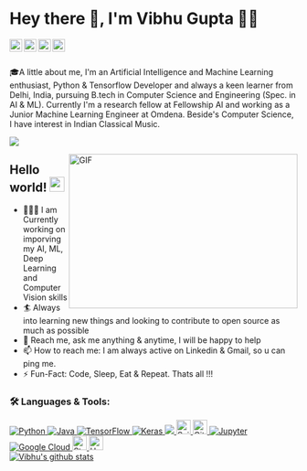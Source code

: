 # Hey there 👋, I'm Vibhu Gupta 👨‍💻
<a href="https://www.linkedin.com/in/vibhu-gupta-10616/">
<img align="left" alt="Vibhu's LinkdeIN" width="22px" src="https://www.iconsdb.com/icons/preview/white/linkedin-3-xl.png" />
</a>
<a href="https://www.instagram.com/vibhu10616/">
<img align="left" alt="Vibhu's Instagram" width="22px" src="https://www.iconsdb.com/icons/preview/white/instagram-xxl.png" />
</a>
<a href="https://t.me/Vibhu10616">
<img align="left" alt="Vibhu's Telegram" width="22px" src="https://www.iconsdb.com/icons/preview/white/telegram-xxl.png" />
</a>
<a href="https://twitter.com/Vibhu31598482">
<img align="left" alt="Vibhu Gupta | Twitter" width="22px" src="https://www.iconsdb.com/icons/preview/white/twitter-4-xl.png" />
</a>
<br/>
<br/>

🎓A little about me, I'm an Artificial Intelligence and Machine Learning enthusiast, Python & Tensorflow Developer and always a keen learner from Delhi, India, pursuing B.tech in Computer Science and Engineering (Spec. in AI & ML). Currently I'm a research fellow at Fellowship AI and working as a Junior Machine Learning Engineer at Omdena. Beside's Computer Science, I have interest in Indian Classical Music.

![](https://komarev.com/ghpvc/?username=Vibhugupta10616&label=Views&color=blue&style=plastic")

<img align="right" alt="GIF" width=400 height=270 src="https://raw.githubusercontent.com/abhisheknaiidu/abhisheknaiidu/master/code.gif">

## Hello world! <img src="https://github.com/TheDudeThatCode/TheDudeThatCode/blob/master/Assets/Earth.gif" width=26>

- 👨🏽‍💻 I am Currently working on imporving my AI, ML, Deep Learning and Computer Vision skills 
- 🏄‍ Always into learning new things and looking to contribute to open source as much as possible
- 💬 Reach me, ask me anything & anytime, I will be happy to help
- 📫 How to reach me: I am always active on Linkedin & Gmail, so u can ping me.
- ⚡️ Fun-Fact: Code, Sleep, Eat & Repeat. Thats all !!!


### 🛠 Languages & Tools:

<p align="left">  
  <a href="https://www.python.org/" target="_blank"> <img alt="Python" src="https://img.shields.io/badge/python%20-%2314354C.svg?&style=for-the-badge&logo=python&logoColor=white"/> </a> 
  <a href="https://www.oracle.com/java/technologies/" target="_blank"> <img alt="Java" src="https://img.shields.io/badge/Java-2C2D72?style=for-the-badge&logo=java&logoColor=white"/> </a>
  <a href="https://tensorflow.org/" target="_blank"> <img alt="TensorFlow" src="https://img.shields.io/badge/TensorFlow%20-%23FF6F00.svg?&style=for-the-badge&logo=TensorFlow&logoColor=white"/> </a> 
  <a href="https://keras.io/" target="_blank"> <img alt="Keras" src="https://img.shields.io/badge/Keras%20-%23D00000.svg?&style=for-the-badge&logo=Keras&logoColor=white"/> </a>
  <a href="https://opencv.org/" target="_blank"> <img src="https://img.shields.io/badge/OpenCV-27338e?style=for-the-badge&logo=OpenCV&logoColor=white" /> </a>
  <a href="https://sklearn.org/" target="_blank"> <img src="https://img.shields.io/badge/Scikit Learn-282C34?logo=scikit-learn" alt="ScikitLearn logo" title="Scikit Learn" height="25" /> </a>  
  <a href="https://git-scm.com/" target="_blank"> <img src="https://img.shields.io/badge/Git-282C34?logo=git" alt="Git logo" title="Git" height="25" /> </a> 
  <a href="https://jupyter.org/" target="_blank"> <img alt="Jupyter" src="https://img.shields.io/badge/Jupyter%20-%23F37626.svg?&style=for-the-badge&logo=Jupyter&logoColor=white" /> </a> 
  <a href = "https://cloud.google.com/" target = "_blank"> <img alt="Google Cloud" src="https://img.shields.io/badge/Google%20Cloud%20-%234285F4.svg?&style=for-the-badge&logo=google-cloud&logoColor=white"/> </a> 
  <a href="https://streamlit.io/" target="_blank"> <img src="https://img.shields.io/badge/Streamlit-282C34?logo=streamlit" alt="Streamlit logo" title="Heroku" height="25"/> </a> 
  <a href="https://www.heroku.com/" target="_blank"> <img src="https://img.shields.io/badge/Heroku-282C34?logo=heroku&logoColor=A3AAEB" alt="Heroku logo" title="Heroku" height="25" /> </a> 
  
<a href="https://github.com/Vibhugupta10616">
 <br/>
 <img align="center" src="https://github-readme-stats.vercel.app/api?username=Vibhugupta10616&show_icons=true&theme=dark&line_height=27" alt="Vibhu's github stats"/>
</a>


